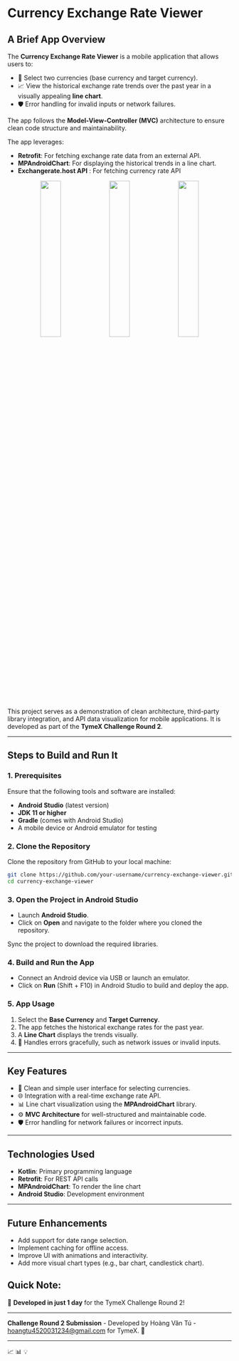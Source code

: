 # Currency Exchange Rate Viewer

## A Brief App Overview
The **Currency Exchange Rate Viewer** is a mobile application that allows users to:
- 📌 Select two currencies (base currency and target currency).
- 📈 View the historical exchange rate trends over the past year in a visually appealing **line chart**.
- 🛡️ Error handling for invalid inputs or network failures.

The app follows the **Model-View-Controller (MVC)** architecture to ensure clean code structure and maintainability.

The app leverages:
- **Retrofit**: For fetching exchange rate data from an external API.
- **MPAndroidChart**: For displaying the historical trends in a line chart.
- **Exchangerate.host API** : For fetching currency rate API

<p align="center">
  <img src="https://github.com/user-attachments/assets/8d44e2d0-f230-4254-8169-b4bd9bf7836a" width="30%" />
  <img src="https://github.com/user-attachments/assets/1e9e6f90-e402-4d68-acb5-0e67618a9a37" width="30%" />
  <img src="https://github.com/user-attachments/assets/09c0d992-5e49-40ed-b1dc-26bca731f914" width="30%" />
</p>



This project serves as a demonstration of clean architecture, third-party library integration, and API data visualization for mobile applications. It is developed as part of the **TymeX Challenge Round 2**.

---

## Steps to Build and Run It

### 1. Prerequisites
Ensure that the following tools and software are installed:
- **Android Studio** (latest version)
- **JDK 11 or higher**
- **Gradle** (comes with Android Studio)
- A mobile device or Android emulator for testing

### 2. Clone the Repository
Clone the repository from GitHub to your local machine:
```bash
git clone https://github.com/your-username/currency-exchange-viewer.git
cd currency-exchange-viewer
```


### 3. Open the Project in Android Studio
- Launch **Android Studio**.
- Click on **Open** and navigate to the folder where you cloned the repository.


Sync the project to download the required libraries.

### 4. Build and Run the App
- Connect an Android device via USB or launch an emulator.
- Click on **Run** (Shift + F10) in Android Studio to build and deploy the app.

### 5. App Usage
1. Select the **Base Currency** and **Target Currency**.
2. The app fetches the historical exchange rates for the past year.
3. A **Line Chart** displays the trends visually.
4. 🚨 Handles errors gracefully, such as network issues or invalid inputs.

---

## Key Features
- 🎯 Clean and simple user interface for selecting currencies.
- 🌐 Integration with a real-time exchange rate API.
- 📊 Line chart visualization using the **MPAndroidChart** library.
- ⚙️ **MVC Architecture** for well-structured and maintainable code.
- 🛡️ Error handling for network failures or incorrect inputs.

---

## Technologies Used
- **Kotlin**: Primary programming language
- **Retrofit**: For REST API calls
- **MPAndroidChart**: To render the line chart
- **Android Studio**: Development environment

---

## Future Enhancements
- Add support for date range selection.
- Implement caching for offline access.
- Improve UI with animations and interactivity.
- Add more visual chart types (e.g., bar chart, candlestick chart).


## Quick Note:
🚀 **Developed in just 1 day** for the TymeX Challenge Round 2!

---

**Challenge Round 2 Submission** - Developed by Hoàng Văn Tú - hoangtu4520031234@gmail.com for TymeX. 🌟

---

📈 📊 💡
